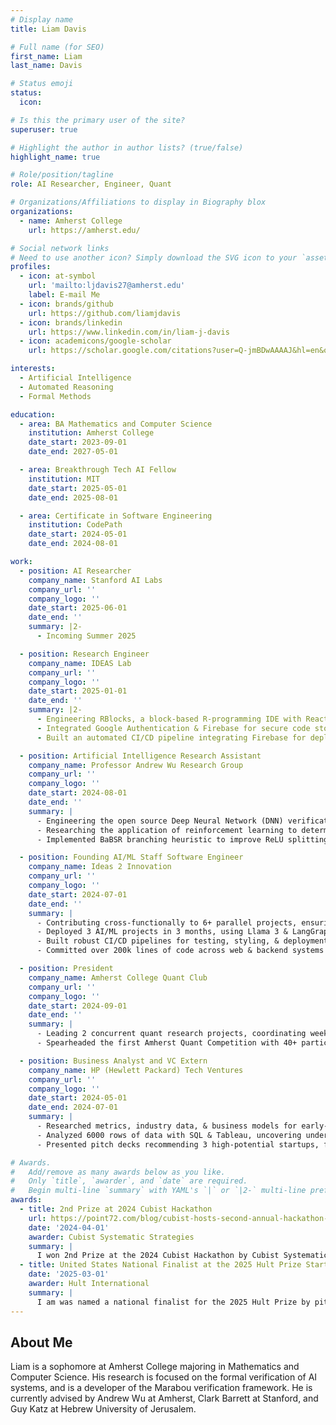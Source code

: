 ```yaml
---
# Display name
title: Liam Davis

# Full name (for SEO)
first_name: Liam
last_name: Davis

# Status emoji
status:
  icon: 

# Is this the primary user of the site?
superuser: true

# Highlight the author in author lists? (true/false)
highlight_name: true

# Role/position/tagline
role: AI Researcher, Engineer, Quant

# Organizations/Affiliations to display in Biography blox
organizations:
  - name: Amherst College
    url: https://amherst.edu/

# Social network links
# Need to use another icon? Simply download the SVG icon to your `assets/media/icons/` folder.
profiles:
  - icon: at-symbol
    url: 'mailto:ljdavis27@amherst.edu'
    label: E-mail Me
  - icon: brands/github
    url: https://github.com/liamjdavis
  - icon: brands/linkedin
    url: https://www.linkedin.com/in/liam-j-davis
  - icon: academicons/google-scholar
    url: https://scholar.google.com/citations?user=Q-jmBDwAAAAJ&hl=en&oi=sra

interests:
  - Artificial Intelligence
  - Automated Reasoning
  - Formal Methods

education:
  - area: BA Mathematics and Computer Science
    institution: Amherst College
    date_start: 2023-09-01
    date_end: 2027-05-01

  - area: Breakthrough Tech AI Fellow
    institution: MIT
    date_start: 2025-05-01
    date_end: 2025-08-01

  - area: Certificate in Software Engineering
    institution: CodePath
    date_start: 2024-05-01
    date_end: 2024-08-01

work:
  - position: AI Researcher
    company_name: Stanford AI Labs
    company_url: ''
    company_logo: ''
    date_start: 2025-06-01
    date_end: ''
    summary: |2-
      - Incoming Summer 2025

  - position: Research Engineer
    company_name: IDEAS Lab
    company_url: ''
    company_logo: ''
    date_start: 2025-01-01
    date_end: ''
    summary: |2-
      - Engineering RBlocks, a block-based R-programming IDE with React & Firebase for 200+ intro statistics students each year
      - Integrated Google Authentication & Firebase for secure code storage & retrieval for hundreds of users
      - Built an automated CI/CD pipeline integrating Firebase for deployment, ensuring seamless updates & scalability

  - position: Artificial Intelligence Research Assistant
    company_name: Professor Andrew Wu Research Group
    company_url: ''
    company_logo: ''
    date_start: 2024-08-01
    date_end: ''
    summary: |
      - Engineering the open source Deep Neural Network (DNN) verification framework Marabou with C++ & Python
      - Researching the application of reinforcement learning to deterministic branching strategies to improve them in real time
      - Implemented BaBSR branching heuristic to improve ReLU splitting, reducing verification time by up to 31%

  - position: Founding AI/ML Staff Software Engineer
    company_name: Ideas 2 Innovation
    company_url: ''
    company_logo: ''
    date_start: 2024-07-01
    date_end: ''
    summary: |
      - Contributing cross-functionally to 6+ parallel projects, ensuring high code quality & best practices in a team of 24
      - Deployed 3 AI/ML projects in 3 months, using Llama 3 & LangGraph to integrate AI agents into products
      - Built robust CI/CD pipelines for testing, styling, & deployment, using 2000+ GitHub Actions minutes over 3 months
      - Committed over 200k lines of code across web & backend systems over a 3 month period

  - position: President
    company_name: Amherst College Quant Club
    company_url: ''
    company_logo: ''
    date_start: 2024-09-01
    date_end: ''
    summary: |
      - Leading 2 concurrent quant research projects, coordinating weekly meetings & communication for 36 club members
      - Spearheaded the first Amherst Quant Competition with 40+ participants, developing a live trading platform in C++ that executed 10,000+ trades in real time

  - position: Business Analyst and VC Extern
    company_name: HP (Hewlett Packard) Tech Ventures
    company_url: ''
    company_logo: ''
    date_start: 2024-05-01
    date_end: 2024-07-01
    summary: |
      - Researched metrics, industry data, & business models for early-stage AI startups, identifying KPIs, OKRs & market trends
      - Analyzed 6000 rows of data with SQL & Tableau, uncovering underlying time-series trends to guide long-term investments
      - Presented pitch decks recommending 3 high-potential startups, facilitating informed investment due diligence

# Awards.
#   Add/remove as many awards below as you like.
#   Only `title`, `awarder`, and `date` are required.
#   Begin multi-line `summary` with YAML's `|` or `|2-` multi-line prefix and indent 2 spaces below.
awards:
  - title: 2nd Prize at 2024 Cubist Hackathon
    url: https://point72.com/blog/cubist-hosts-second-annual-hackathon-in-new-york/
    date: '2024-04-01'
    awarder: Cubist Systematic Strategies
    summary: |
      I won 2nd Prize at the 2024 Cubist Hackathon by Cubist Systematic Strategies and Point72 as the only first year undergrad invited amongst Masters and PhD students. For the hackathon, I built Vendor Map, an end-to-end web application that streams live NYC foot traffic data and combines it with game theory principles to optimally allocate food vendors across the city.
  - title: United States National Finalist at the 2025 Hult Prize Startup Pitch Challenge
    date: '2025-03-01'
    awarder: Hult International
    summary: |
      I am was named a national finalist for the 2025 Hult Prize by pitching TalentNexus.
---
```


## About Me

Liam is a sophomore at Amherst College majoring in Mathematics and Computer Science. His research is focused on the formal verification of AI systems, and is a developer of the Marabou verification framework. He is currently advised by Andrew Wu at Amherst, Clark Barrett at Stanford, and Guy Katz at Hebrew University of Jerusalem. 